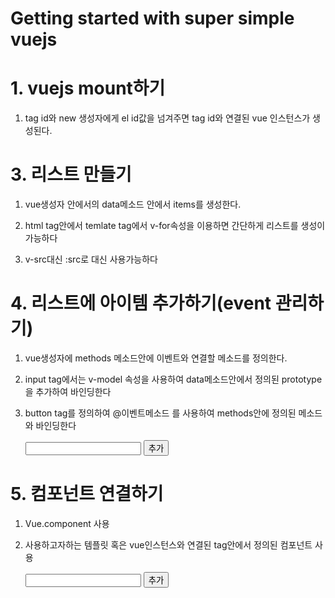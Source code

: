 # Getting started with super simple vuejs

# 1. vuejs mount하기

1. tag id와 new 생성자에게 el id값을 넘겨주면 tag id와 연결된 vue 인스턴스가 생성된다.

    <body>
    <div id="app"></div>
    <script src="https://cdn.jsdelivr.net/npm/vue@2.6.10/dist/vue.js"></script>
    <script>
    	new Vue({
        el: '#app'
      });
    <script>
    </body>

# 2. data binding하기

1. tag에 v-model을 attribute로 속성을 정의하면 vue인스턴스의 data메소드안에 정의된 property와 바인딩된다.

    <body>
    <div id="app">
    	<input type="text" id="user_id" v-model="userId">
    	<input type="password" id="user_password" v-model="userPassword">
    	{{ userId }}
      {{ userPassword }}
    </div>
    <script src="https://cdn.jsdelivr.net/npm/vue@2.6.10/dist/vue.js"></script>
    <script>
    		new Vue({
            el: '#app',
            data() {
                return {
                    userId: '',
                    userPassword: ''
                }
            }
        });
    </script>
    </body>

# 3. 리스트 만들기

1. vue생성자 안에서의 data메소드 안에서 items를 생성한다.
2. html tag안에서 temlate tag에서 v-for속성을 이용하면 간단하게 리스트를 생성이 가능하다
3. v-src대신 :src로 대신 사용가능하다

    <body>
    <div id="app">
        <ul>
            <template v-for="item in items">
                <li>
                    {{ item.id }}
                    <img :src="item.image">
                </li>
            </template>
        </ul>
    </div>
    <script src="https://cdn.jsdelivr.net/npm/vue@2.6.10/dist/vue.js"></script>
    <script>
        new Vue({
            el: '#app',
            data() {
                return {
                    items: [
                        {
                            id: 1, 
                            image: 'https://picsum.photos/210/118?image=1'
                        },
                        {
                            id: 2, 
                            image: 'https://picsum.photos/210/118?image=100'
                        },
                        {
                            id: 3, 
                            image: 'https://picsum.photos/210/118?image=160'
                        },
                        {
                            id: 4, 
                            image: 'https://picsum.photos/210/118?image=200'
                        },
                        {
                            id: 5, 
                            image: 'https://picsum.photos/210/118?image=210'
                        }
                    ]
                }
            }
        });
    </script>
    </body>

# 4. 리스트에 아이템 추가하기(event 관리하기)

1. vue생성자에 methods 메소드안에 이벤트와 연결할 메소드를 정의한다.
2. input tag에서는 v-model 속성을 사용하여 data메소드안에서 정의된 prototype을 추가하여 바인딩한다
3. button tag를 정의하여 @이벤트메소드 를 사용하여 methods안에 정의된 메소드와 바인딩한다

    <body>
        <div id="app">
            <ul>
                <template v-for="item in items">
                    <li>
                        {{ item.text }} / {{item.id}}
                    </li>
                </template>
            </ul>
            <input type="text" v-model="item.text">
            <button @click="addItem">추가</button>
        </div>
        <script src="https://cdn.jsdelivr.net/npm/vue@2.6.10/dist/vue.js"></script>
        <script>
            new Vue({
                el: '#app',
                methods: {
                    addItem () {
                        this.item.id = this.items.length;
                        this.items.push({ ...this.item });
                        this.item.id = '';
                        this.item.text = '';
                    }
                },
                data() {
                    return {
                        items: [
                            {
                                id: 0, 
                                text: 'https://picsum.photos/210/118?image=1'
                            },
                            {
                                id: 1, 
                                text: 'https://picsum.photos/210/118?image=100'
                            },
                            {
                                id: 2, 
                                text: 'https://picsum.photos/210/118?image=160'
                            },
                            {
                                id: 3, 
                                text: 'https://picsum.photos/210/118?image=200'
                            },
                            {
                                id: 4, 
                                text: 'https://picsum.photos/210/118?image=210'
                            }
                        ],
                        item: {
                            id: '',
                            text: ''
                        }
                    }
                }
            });
        </script>
    </body>

# 5. 컴포넌트 연결하기

1. Vue.component 사용
2. 사용하고자하는 템플릿 혹은 vue인스턴스와 연결된 tag안에서 정의된 컴포넌트 사용

    <!DOCTYPE html>
    <html>
    <body>
        <div id="app">            
            <ul>
                <template v-for="item in items">
                    <item :item="item"></item>
                </template>
            </ul>
            <input type="text" v-model="item.text">
            <button @click="addItem">추가</button>
        </div>
    <script src="https://cdn.jsdelivr.net/npm/vue@2.6.10/dist/vue.js"></script>
    <script>
        Vue.component('item', {
            props: [
                'item',
            ],
            template: `
                <li>
                    {{ item.text }} / {{item.id}}
                </li>
            `
        });
    
        new Vue({
            el: '#app',
            methods: {
                addItem () {
                    this.item.id = this.items.length;
                    this.items.push({ ...this.item });
                    this.item.id = '';
                    this.item.text = '';
                }
            },
            data() {
                return {
                    items: [
                        {
                            id: 0, 
                            text: 'https://picsum.photos/210/118?image=1'
                        },
                        {
                            id: 1, 
                            text: 'https://picsum.photos/210/118?image=100'
                        },
                        {
                            id: 2, 
                            text: 'https://picsum.photos/210/118?image=160'
                        },
                        {
                            id: 3, 
                            text: 'https://picsum.photos/210/118?image=200'
                        },
                        {
                            id: 4, 
                            text: 'https://picsum.photos/210/118?image=210'
                        }
                    ],
                    item: {
                        id: '',
                        text: ''
                    }
                }
            }
        });
    </script>
    </body>
    </html>